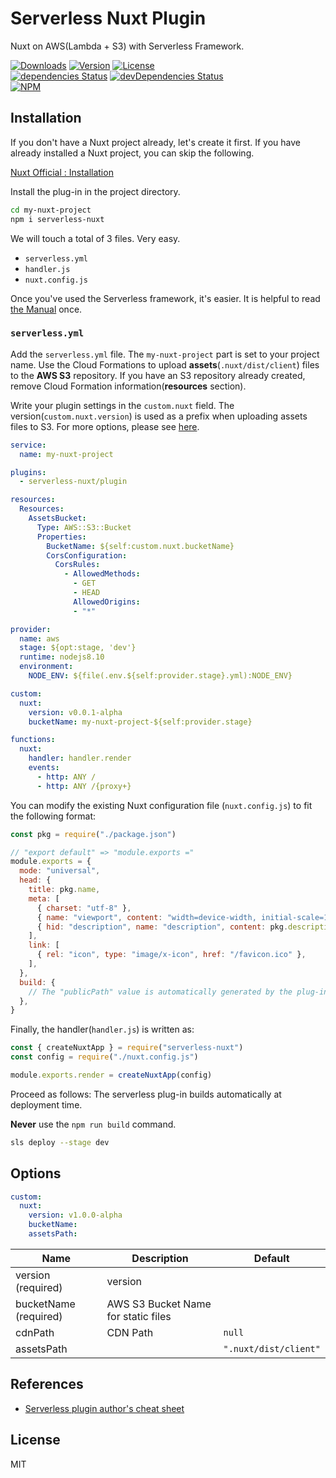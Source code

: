 # Serverless Nuxt Plugin

Nuxt on AWS(Lambda + S3) with Serverless Framework.

<p>
  <a href="https://npmcharts.com/compare/serverless-nuxt?minimal=true"><img alt="Downloads" src="https://img.shields.io/npm/dt/serverless-nuxt.svg" /></a>
  <a href="https://www.npmjs.com/package/serverless-nuxt"><img alt="Version" src="https://img.shields.io/npm/v/serverless-nuxt.svg" /></a>
  <a href="https://www.npmjs.com/package/serverless-nuxt"><img alt="License" src="https://img.shields.io/npm/l/serverless-nuxt.svg" /></a>
  <br />
  <a href="https://david-dm.org/corgidisco/serverless-nuxt"><img alt="dependencies Status" src="https://david-dm.org/corgidisco/serverless-nuxt/status.svg" /></a>
  <a href="https://david-dm.org/corgidisco/serverless-nuxt?type=dev"><img alt="devDependencies Status" src="https://david-dm.org/corgidisco/serverless-nuxt/dev-status.svg" /></a>
  <br />
  <a href="https://www.npmjs.com/package/serverless-nuxt"><img alt="NPM" src="https://nodei.co/npm/serverless-nuxt.png" /></a>
</p>

## Installation

If you don't have a Nuxt project already, let's create it first. If you have already installed a Nuxt project, you can skip the following.

[Nuxt Official : Installation](https://nuxtjs.org/guide/installation/)

Install the plug-in in the project directory.

```bash
cd my-nuxt-project
npm i serverless-nuxt
```

We will touch a total of 3 files. Very easy.

- `serverless.yml`
- `handler.js`
- `nuxt.config.js`

Once you've used the Serverless framework, it's easier. It is helpful to read [the Manual](https://serverless.com/framework/docs/providers/aws/guide/quick-start/) once.

### `serverless.yml`

Add the `serverless.yml` file. The `my-nuxt-project` part is set to your project name. Use the Cloud Formations to upload **assets**(`.nuxt/dist/client`) files to the **AWS S3** repository. If you have an S3 repository already created, remove Cloud Formation information(**resources** section).

Write your plugin settings in the `custom.nuxt` field.  The version(`custom.nuxt.version`) is used as a prefix when uploading assets files to S3. For more options, please see [here](#Options).

```yml
service:
  name: my-nuxt-project

plugins:
  - serverless-nuxt/plugin

resources:
  Resources:
    AssetsBucket:
      Type: AWS::S3::Bucket
      Properties:
        BucketName: ${self:custom.nuxt.bucketName}
        CorsConfiguration:
          CorsRules:
            - AllowedMethods:
              - GET
              - HEAD
              AllowedOrigins:
              - "*"

provider:
  name: aws
  stage: ${opt:stage, 'dev'}
  runtime: nodejs8.10
  environment:
    NODE_ENV: ${file(.env.${self:provider.stage}.yml):NODE_ENV}

custom:
  nuxt:
    version: v0.0.1-alpha
    bucketName: my-nuxt-project-${self:provider.stage}

functions:
  nuxt:
    handler: handler.render
    events:
      - http: ANY /
      - http: ANY /{proxy+}
```

You can modify the existing Nuxt configuration file (`nuxt.config.js`) to fit the following format:

```js
const pkg = require("./package.json")

// "export default" => "module.exports ="
module.exports = {
  mode: "universal",
  head: {
    title: pkg.name,
    meta: [
      { charset: "utf-8" },
      { name: "viewport", content: "width=device-width, initial-scale=1" },
      { hid: "description", name: "description", content: pkg.description },
    ],
    link: [
      { rel: "icon", type: "image/x-icon", href: "/favicon.ico" },
    ],
  },
  build: {
    // The "publicPath" value is automatically generated by the plug-in
  },
}
```

Finally, the handler(`handler.js`) is written as:

```js
const { createNuxtApp } = require("serverless-nuxt")
const config = require("./nuxt.config.js")

module.exports.render = createNuxtApp(config)
```

Proceed as follows: The serverless plug-in builds automatically at deployment time.

**Never** use the `npm run build` command.

```bash
sls deploy --stage dev
```

## Options

```yml
custom:
  nuxt:
    version: v1.0.0-alpha
    bucketName:
    assetsPath:
```

Name                 | Description | Default
---------------------| ----------- | ------- |
version (required)   | version     |
bucketName (required)| AWS S3 Bucket Name for static files
cdnPath              | CDN Path    | `null` 
assetsPath           |  | `".nuxt/dist/client"`


## References

- [Serverless plugin author's cheat sheet](https://gist.github.com/HyperBrain/50d38027a8f57778d5b0f135d80ea406)

## License

MIT

